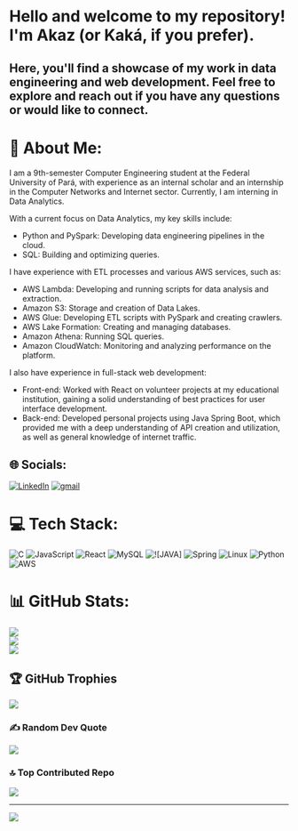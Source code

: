 # Hello and welcome to my repository! I'm Akaz (or Kaká, if you prefer).
## Here, you'll find a showcase of my work in data engineering and web development. Feel free to explore and reach out if you have any questions or would like to connect.

# 💫 About Me:
I am a 9th-semester Computer Engineering student at the Federal University of Pará, with experience as an internal scholar and an internship in the Computer Networks and Internet sector. Currently, I am interning in Data Analytics.

With a current focus on Data Analytics, my key skills include:
- Python and PySpark: Developing data engineering pipelines in the cloud.
- SQL: Building and optimizing queries.
  
I have experience with ETL processes and various AWS services, such as:
- AWS Lambda: Developing and running scripts for data analysis and extraction.
- Amazon S3: Storage and creation of Data Lakes.
- AWS Glue: Developing ETL scripts with PySpark and creating crawlers.
- AWS Lake Formation: Creating and managing databases.
- Amazon Athena: Running SQL queries.
- Amazon CloudWatch: Monitoring and analyzing performance on the platform.
  
I also have experience in full-stack web development:
- Front-end: Worked with React on volunteer projects at my educational institution, gaining a solid understanding of best practices for user interface development.
- Back-end: Developed personal projects using Java Spring Boot, which provided me with a deep understanding of API creation and utilization, as well as general knowledge of internet traffic.

## 🌐 Socials:
[![LinkedIn](https://img.shields.io/badge/LinkedIn-%230077B5.svg?logo=linkedin&logoColor=white)](https://linkedin.com/in/akaz-marinho-b66475230) 
[![gmail](https://img.shields.io/badge/Gmail-D14836?logo=gmail&logoColor=white)](akazmarinho@gmail.com)

# 💻 Tech Stack:
![C](https://img.shields.io/badge/c-%2300599C.svg?style=plastic&logo=c&logoColor=white) 
![JavaScript](https://img.shields.io/badge/javascript-%23323330.svg?style=plastic&logo=javascript&logoColor=%23F7DF1E) 
![React](https://img.shields.io/badge/react-%2320232a.svg?style=plastic&logo=react&logoColor=%2361DAFB) 
![MySQL](https://img.shields.io/badge/mysql-%2300f.svg?style=plastic&logo=mysql&logoColor=white) 
![![JAVA]](https://img.shields.io/badge/Java-ED8B00?style=plastic&logo=openjdk&logoColor=white) 
![Spring](https://img.shields.io/badge/spring-%236DB33F.svg?style=plastic&logo=spring&logoColor=white)
![Linux](https://img.shields.io/badge/Linux-000?style=olastic&logo=linux&logoColor=FCC624)
![Python](https://img.shields.io/badge/python-3670A0?style=plastic&logo=python&logoColor=ffdd54)
![AWS](https://img.shields.io/badge/AWS-000.svg?style=plastic&logo=amazon-aws&logoColor=white)

# 📊 GitHub Stats:
![](https://github-readme-stats.vercel.app/api?username=AkazMarinho&theme=synthwave&hide_border=false&include_all_commits=true&count_private=true)<br/>
![](https://github-readme-streak-stats.herokuapp.com/?user=AkazMarinho&theme=synthwave&hide_border=false)<br/>
![](https://github-readme-stats.vercel.app/api/top-langs/?username=AkazMarinho&theme=synthwave&hide_border=false&include_all_commits=true&count_private=true&layout=compact)

## 🏆 GitHub Trophies
![](https://github-profile-trophy.vercel.app/?username=AkazMarinho&theme=radical&no-frame=false&no-bg=true&margin-w=4)

### ✍️ Random Dev Quote
![](https://quotes-github-readme.vercel.app/api?type=vetical&theme=tokyonight)

### 🔝 Top Contributed Repo
![](https://github-contributor-stats.vercel.app/api?username=AkazMarinho&limit=5&theme=dracula&combine_all_yearly_contributions=true)

---
[![](https://visitcount.itsvg.in/api?id=AkazMarinho&icon=5&color=3)](https://visitcount.itsvg.in)

<!-- Proudly created with GPRM ( https://gprm.itsvg.in ) -->
